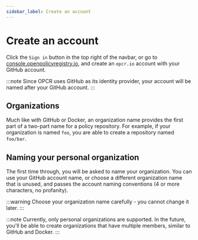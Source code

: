 ```yaml
---
sidebar_label: Create an account
---
```


# Create an account

Click the `Sign in` button in the top right of the navbar, or go to [console.openpolicyregistry.io](https://console.openpolicyregistry.io), and create an `opcr.io` account with your GitHub account.

:::note
Since OPCR uses GitHub as its identity provider, your account will be named after your GitHub account.
:::

## Organizations

Much like with GitHub or Docker, an organization name provides the first part of a two-part name 
for a policy repository. For example, if your organization is named `foo`, you are able to create 
a repository named `foo/bar`. 

## Naming your personal organization

The first time through, you will be asked to name your organization. You can use your GitHub account name, or choose a different organization name that is unused, and passes the account naming conventions (4 or more characters, no profanity).

:::warning
Choose your organization name carefully - you cannot change it later.
:::

:::note
Currently, only personal organizations are supported. In the future, you'll be able to create 
organizations that have multiple members, similar to GitHub and Docker.
:::
